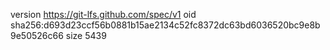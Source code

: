 version https://git-lfs.github.com/spec/v1
oid sha256:d693d23ccf56b0881b15ae2134c52fc8372dc63bd6036520bc9e8b9e50526c66
size 5439
